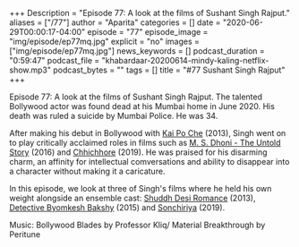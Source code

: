 +++
Description = "Episode 77: A look at the films of Sushant Singh Rajput."
aliases = ["/77"]
author = "Aparita"
categories = []
date = "2020-06-29T00:00:17-04:00"
episode = "77"
episode_image = "img/episode/ep77mq.jpg"
explicit = "no"
images = ["img/episode/ep77mq.jpg"]
news_keywords = []
podcast_duration = "0:59:47"
podcast_file = "khabardaar-20200614-mindy-kaling-netflix-show.mp3"
podcast_bytes = ""
tags = []
title = "#77 Sushant Singh Rajput"
+++

Episode 77: A look at the films of Sushant Singh Rajput. The talented Bollywood actor was found dead at his Mumbai home in June 2020. His death was ruled a suicide by Mumbai Police. He was 34. 

After making his debut in Bollywood with [Kai Po Che](https://www.youtube.com/watch?v=dlz09a-pyPE) (2013), Singh went on to play critically acclaimed roles in films such as [M. S. Dhoni - The Untold Story](https://www.youtube.com/watch?v=6L6XqWoS8tw) (2016) and [Chhichhore](https://www.youtube.com/watch?v=tsxemFX0a7k) (2019). He was praised for his disarming charm, an affinity for intellectual comversations and ability to disappear into a character without making it a caricature.  

In this episode, we look at three of Singh's films where he held his own weight alongside an ensemble cast: [Shuddh Desi Romance](https://www.youtube.com/watch?v=o2Hle83Plpo) (2013), [Detective Byomkesh Bakshy](https://www.youtube.com/watch?v=ZG--GOpi_0g) (2015) and [Sonchiriya](https://www.youtube.com/watch?v=aejAkKGiimk) (2019).

Music: Bollywood Blades by Professor Kliq/ Material Breakthrough by Peritune